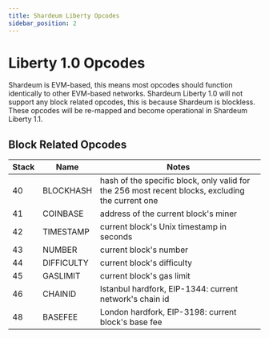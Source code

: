 ```yaml
---
title: Shardeum Liberty Opcodes
sidebar_position: 2
---
```


# Liberty 1.0 Opcodes

Shardeum is EVM-based, this means most opcodes should function identically to other EVM-based networks. Shardeum Liberty 1.0 will not support any block related opcodes, this is because Shardeum is blockless. These opcodes will be re-mapped and become operational in Shardeum Liberty 1.1.

## Block Related Opcodes

| **Stack** 	| **Name**   	| **Notes**                                                                                        	|
|-----------	|------------	|--------------------------------------------------------------------------------------------------	|
| 40        	| BLOCKHASH  	| hash of the specific block, only valid for the 256 most recent blocks, excluding the current one 	|
| 41        	| COINBASE   	| address of the current block's miner                                                             	|
| 42        	| TIMESTAMP  	| current block's Unix timestamp in seconds                                                        	|
| 43        	| NUMBER     	| current block's number                                                                           	|
| 44        	| DIFFICULTY 	| current block's difficulty                                                                       	|
| 45        	| GASLIMIT   	| current block's gas limit                                                                        	|
| 46        	| CHAINID    	| Istanbul hardfork, EIP-1344: current network's chain id                                          	|
| 48        	| BASEFEE    	| London hardfork, EIP-3198: current block's base fee                                              	|

